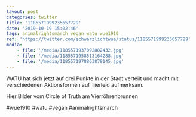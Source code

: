 ```yaml
---
layout: post
categories: twitter
title: '1185571999235657729'
date: '2019-10-19 15:02:46'
tags: animalrightsmarch vegan watu wue1910
ref: 'https://twitter.com/schwarzlichtwue/status/1185571999235657729'
media:
    - file: '/media/1185571937092882432.jpg'
    - file: '/media/1185571958513164288.jpg'
    - file: '/media/1185571978863878145.jpg'
---
```

WATU hat sich jetzt auf drei Punkte in der Stadt verteilt und macht mit verschiedenen Aktionsformen auf Tierleid aufmerksam.



Hier Bilder vom Circle of Truth am Vierröhrenbrunnen

#wue1910 #watu #vegan #animalrightsmarch  